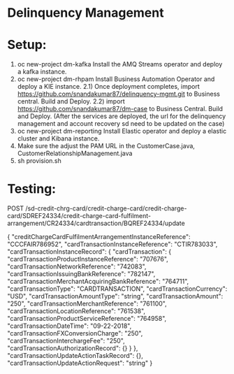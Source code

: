 # Delinquency Management

Setup:
======

1) oc new-project dm-kafka
   Install the AMQ Streams operator and deploy a kafka instance.
2) oc new-project dm-rhpam
   Install Business Automation Operator and deploy a KIE instance.
   2.1) Once deployment completes, import https://github.com/snandakumar87/delinquency-mgmt.git to Business central. Build and Deploy.
   2.2) import https://github.com/snandakumar87/dm-case to Business Central. Build and Deploy. (After the services are deployed, the url for the delinquency management and account recovery sd need to be updated on the case)
3) oc new-project dm-reporting
   Install Elastic operator and deploy a elastic cluster and Kibana instance.
4) Make sure the adjust the PAM URL in the CustomerCase.java, CustomerRelationshipManagement.java 
5) sh provision.sh

Testing:
=======

POST <sd-credit-charge-card-url>/sd-credit-chrg-card/credit-charge-card/credit-charge-card/SDREF24334/credit-charge-card-fulfilment-arrangement/CR24334/cardtransaction/BQREF24334/update
   
{
  "creditChargeCardFulfilmentArrangementInstanceReference": "CCCFAIR786952",
  "cardTransactionInstanceReference": "CTIR783033",
  "cardTransactionInstanceRecord": {
    "cardTransaction": {
      "cardTransactionProductInstanceReference": "707676",
      "cardTransactionNetworkReference": "742083",
      "cardTransactionIssuingBankReference": "782147",
      "cardTransactionMerchantAcquiringBankReference": "764711",
      "cardTransactionType": "CARDTRANSACTION",
      "cardTransactionCurrency": "USD",
      "cardTransactionAmountType": "string",
      "cardTransactionAmount": "250",
      "cardTransactionMerchantReference": "761100",
      "cardTransactionLocationReference": "761538",
      "cardTransactionProductServiceReference": "764958",
      "cardTransactionDateTime": "09-22-2018",
      "cardTransactionFXConversionCharge": "250",
      "cardTransactionInterchargeFee": "250",
      "cardTransactionAuthorizationRecord": {}
    }
  },
  "cardTransactionUpdateActionTaskRecord": {},
  "cardTransactionUpdateActionRequest": "string"
}   

   
   
   
